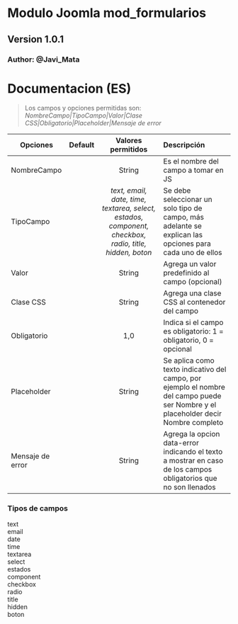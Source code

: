 # Modulo Joomla mod_formularios
## Version 1.0.1
### Author: @Javi_Mata

# Documentacion (ES)
> Los campos y opciones permitidas son:  
> *NombreCampo|TipoCampo|Valor|Clase CSS|Obligatorio|Placeholder|Mensaje de error*


| Opciones          | Default   | Valores permitidos | Descripción |
| ----------------- |:---------:|:-----:|:-----|
| NombreCampo       |           | String | Es el nombre del campo a tomar en JS |
| TipoCampo         |           | *text, email, date, time, textarea, select, estados, component, checkbox, radio, title, hidden, boton* | Se debe seleccionar un solo tipo de campo, más adelante se explican las opciones para cada uno de ellos |
| Valor             |           | String | Agrega un valor predefinido al campo (opcional) |
| Clase CSS         |           | String | Agrega una clase CSS al contenedor del campo |
| Obligatorio       |           | 1,0 | Indica si el campo es obligatorio: 1 = obligatorio, 0 = opcional |
| Placeholder       |           | String | Se aplica como texto indicativo del campo, por ejemplo el nombre del campo puede ser Nombre y el placeholder decir Nombre completo |
| Mensaje de error  |           | String | Agrega la opcion data-error indicando el texto a mostrar en caso de los campos obligatorios que no son llenados |

### Tipos de campos
text  
email  
date  
time  
textarea  
select  
estados  
component  
checkbox  
radio   
title  
hidden  
boton  